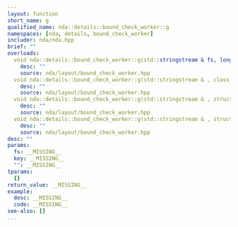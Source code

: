 ```yaml
---
layout: function
short_name: g
qualified_name: nda::details::bound_check_worker::g
namespaces: [nda, details, bound_check_worker]
includer: nda/nda.hpp
brief: ""
overloads:
  void nda::details::bound_check_worker::g(std::stringstream & fs, long key):
    desc: ""
    source: nda/layout/bound_check_worker.hpp
  void nda::details::bound_check_worker::g(std::stringstream & , class nda::range ):
    desc: ""
    source: nda/layout/bound_check_worker.hpp
  void nda::details::bound_check_worker::g(std::stringstream & , struct nda::range_all ):
    desc: ""
    source: nda/layout/bound_check_worker.hpp
  void nda::details::bound_check_worker::g(std::stringstream & , struct nda::ellipsis ):
    desc: ""
    source: nda/layout/bound_check_worker.hpp
desc: ""
params:
  fs: __MISSING__
  key: __MISSING__
  "": __MISSING__
tparams:
  {}
return_value: __MISSING__
example:
  desc: __MISSING__
  code: __MISSING__
see-also: []
...
```


